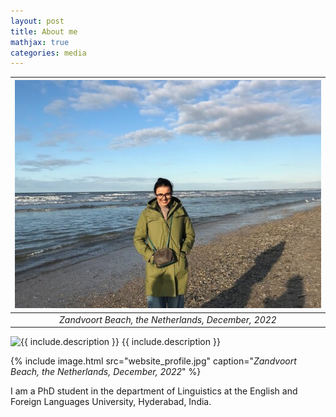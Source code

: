 ```yaml
---
layout: post
title: About me
mathjax: true
categories: media
---
```

![Netherlands](website_profile.jpg) | 
|:--:| 
| *Zandvoort Beach, the Netherlands, December, 2022* |


<img src="/img/{{ include.file }}" alt="{{ include.description }}">  
<span class="caption">{{ include.description }}</span>

{%
    include image.html 
    src="website_profile.jpg" 
    caption="*Zandvoort Beach, the Netherlands, December, 2022*"
%}

I am a PhD student in the department of Linguistics at the English and Foreign Languages University, Hyderabad, India. 
